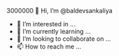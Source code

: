 3000000 👋 Hi, I’m @baldevsankaliya
- 👀 I’m interested in ...
- 🌱 I’m currently learning ...
- 💞️ I’m looking to collaborate on ...
- 📫 How to reach me ...

<!---
baldevsankaliya/baldevsankaliya is a ✨ special ✨ repository because its `README.md` (this file) appears on your GitHub profile.
You can click the Preview link to take a look at your changes.
--->
